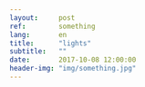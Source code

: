 ```yaml
---
layout:     post
ref:		something
lang: 		en
title:      "lights"
subtitle:   ""
date:       2017-10-08 12:00:00
header-img: "img/something.jpg"
---
```

